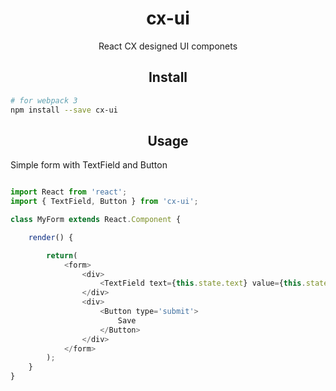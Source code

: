 <div align='center'>
    <h1>
        cx-ui
    </h1>
    <p>
        React CX designed UI componets
    </p>
</div>

<h2 align='center'>Install</h2>

```bash
# for webpack 3
npm install --save cx-ui
```

<h2 align='center'>Usage</h2>

Simple form with TextField and Button

```js

import React from 'react';
import { TextField, Button } from 'cx-ui';

class MyForm extends React.Component {

    render() {

        return(
            <form>
                <div>
                    <TextField text={this.state.text} value={this.state.value} />
                </div>
                <div>
                    <Button type='submit'>
                        Save
                    </Button>
                </div>
            </form>
        );
    }
}


```
